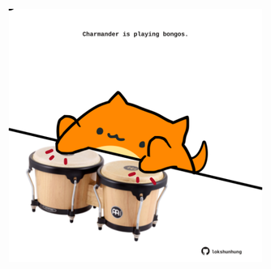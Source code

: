 <!-- built at 25/02/2024, 12:00:39 UTC -->
<p align="center">
  <img width="500" height="500" src="./ReadmeImage.svg">
</p>
